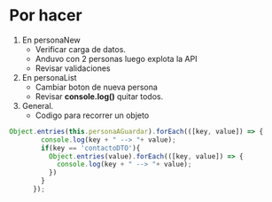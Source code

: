 # Por hacer
1. En personaNew
    - Verificar carga de datos.
    - Anduvo con 2 personas luego explota la API
    - Revisar validaciones
2. En personaList
    - Cambiar boton de nueva persona
    - Revisar __console.log()__ quitar todos.
3. General.
    - Codigo para recorrer un objeto
```javascript
Object.entries(this.personaAGuardar).forEach(([key, value]) => {
        console.log(key + " --> "+ value);
        if(key == 'contactoDTO'){
          Object.entries(value).forEach(([key, value]) => {
            console.log(key + " --> "+ value);
          })
        }
      });
```
